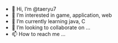- 👋 Hi, I’m @taeryu7
- 👀 I’m interested in game, application, web
- 🌱 I’m currently learning java, C
- 💞️ I’m looking to collaborate on ...
- 📫 How to reach me ...

<!---
taeryu7/taeryu7 is a ✨ special ✨ repository because its `README.md` (this file) appears on your GitHub profile.
You can click the Preview link to take a look at your changes.
--->
